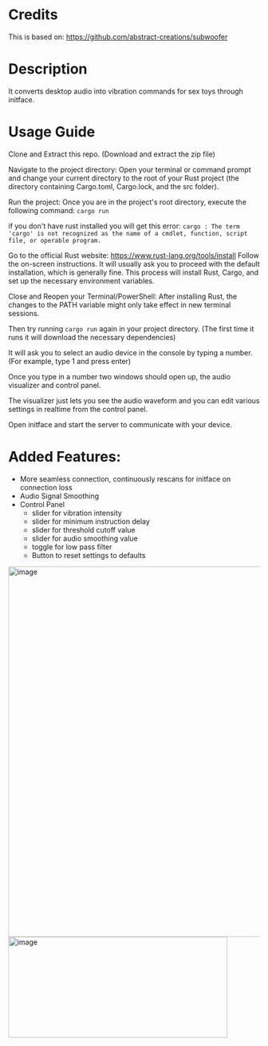 # Credits
This is based on: https://github.com/abstract-creations/subwoofer

# Description
It converts desktop audio into vibration commands for sex toys through initface.

# Usage Guide
Clone and Extract this repo. (Download and extract the zip file)

Navigate to the project directory: Open your terminal or command prompt and change your current directory to the root of your Rust project (the directory containing Cargo.toml, Cargo.lock, and the src folder).

Run the project: Once you are in the project's root directory, execute the following command:
```cargo run```

if you don't have rust installed you will get this error:
```cargo : The term 'cargo' is not recognized as the name of a cmdlet, function, script file, or operable program. ```

Go to the official Rust website: https://www.rust-lang.org/tools/install
Follow the on-screen instructions. It will usually ask you to proceed with the default installation, which is generally fine. This process will install Rust, Cargo, and set up the necessary environment variables.

Close and Reopen your Terminal/PowerShell: After installing Rust, the changes to the PATH variable might only take effect in new terminal sessions.

Then try running ```cargo run``` again in your project directory. (The first time it runs it will download the necessary dependencies)

It will ask you to select an audio device in the console by typing a number. (For example, type 1 and press enter)

Once you type in a number two windows should open up, the audio visualizer and control panel.

The visualizer just lets you see the audio waveform and you can edit various settings in realtime from the control panel.

Open initface and start the server to communicate with your device.

# Added Features:
- More seamless connection, continuously rescans for initface on connection loss
- Audio Signal Smoothing
- Control Panel
  - slider for vibration intensity
  - slider for minimum instruction delay
  - slider for threshold cutoff value
  - slider for audio smoothing value
  - toggle for low pass filter
  - Button to reset settings to defaults

<img width="1279" height="742" alt="image" src="https://github.com/user-attachments/assets/08ecc4ac-2066-4abe-ba8a-abc6af6dcbd7" />

<img width="439" height="202" alt="image" src="https://github.com/user-attachments/assets/cd1c31b9-f9d0-4fc8-a427-b0066cb36e30" />

